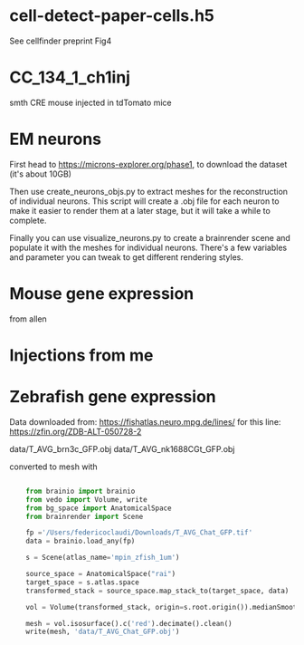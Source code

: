 # cell-detect-paper-cells.h5
See cellfinder preprint Fig4

# CC_134_1_ch1inj
smth CRE mouse injected in tdTomato mice

# EM neurons
First head to https://microns-explorer.org/phase1, to download the dataset (it's about 10GB)

Then use create_neurons_objs.py to extract meshes for the reconstruction of individual neurons. This script will create a .obj file for each neuron to make it easier to render them at a later stage, but it will take a while to complete.

Finally you can use visualize_neurons.py to create a brainrender scene and populate it with the meshes for individual neurons. There's a few variables and parameter you can tweak to get different rendering styles.

# Mouse gene expression
from allen

# Injections from me

# Zebrafish gene expression
Data downloaded from: https://fishatlas.neuro.mpg.de/lines/
for this line: https://zfin.org/ZDB-ALT-050728-2

data/T_AVG_brn3c_GFP.obj
data/T_AVG_nk1688CGt_GFP.obj

converted to mesh with
```python

    from brainio import brainio
    from vedo import Volume, write
    from bg_space import AnatomicalSpace
    from brainrender import Scene

    fp ='/Users/federicoclaudi/Downloads/T_AVG_Chat_GFP.tif'
    data = brainio.load_any(fp)

    s = Scene(atlas_name='mpin_zfish_1um')

    source_space = AnatomicalSpace("rai")
    target_space = s.atlas.space
    transformed_stack = source_space.map_stack_to(target_space, data)

    vol = Volume(transformed_stack, origin=s.root.origin()).medianSmooth()

    mesh = vol.isosurface().c('red').decimate().clean()
    write(mesh, 'data/T_AVG_Chat_GFP.obj')
```
